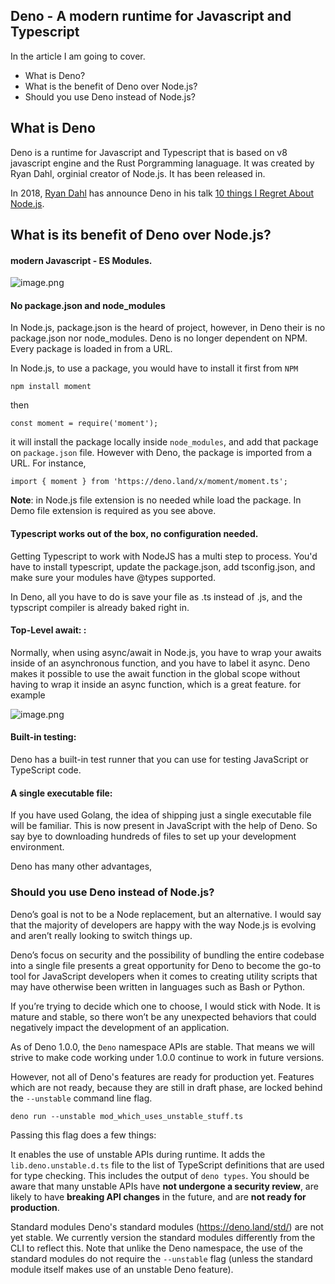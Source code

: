 ## Deno - A modern runtime for Javascript and Typescript

In the article I am going to cover.

- What is Deno?
- What is the benefit of Deno over Node.js?
- Should you use Deno instead of Node.js?

## What is Deno

Deno is a runtime for Javascript and Typescript that is based on v8 javascript engine and the Rust Porgramming lanaguage. It was created by Ryan Dahl, orginial creator of Node.js. It has been released in.

In 2018,  [Ryan Dahl](https://en.wikipedia.org/wiki/Ryan_Dahl)  has announce Deno in his talk  [10 things I Regret About Node.js](https://www.youtube.com/watch?v=M3BM9TB-8yA). 

## What is its benefit of Deno over Node.js?

####  modern Javascript - ES Modules.
![image.png](https://cdn.hashnode.com/res/hashnode/image/upload/v1637485330628/9pDnY8JIZ.png)

#### No package.json and node_modules

In Node.js, package.json is the heard of project, however, in Deno their is no package.json nor node_modules. Deno is no longer dependent on NPM. Every package is loaded in from a URL.

In Node.js, to use a package, you would have to install it first from `NPM`
```
npm install moment
```
then 
```
const moment = require('moment');
```

it will install the package locally inside `node_modules`, and add that package on `package.json` file. However with Deno, the package is imported from a URL. For instance,

```
import { moment } from 'https://deno.land/x/moment/moment.ts';
```

**Note**: in Node.js file extension is no needed while load the package. In Demo file extension is required as you see above.

####  Typescript works out of the box, no configuration needed.
Getting Typescript to work with NodeJS has a multi step to process. You'd have to install typescript, update the package.json, add tsconfig.json, and make sure your modules have @types supported.

In Deno, all you have to do is save your file as .ts instead of .js, and the typscript compiler is already baked right in.

#### Top-Level await: :

 Normally, when using async/await in Node.js, you have to wrap your awaits inside of an asynchronous function, and you have to label it async. Deno makes it possible to use the await function in the global scope without having to wrap it inside an async function, which is a great feature. for example


![image.png](https://cdn.hashnode.com/res/hashnode/image/upload/v1637489833435/uBhOjur_t.png)

#### Built-in testing: 

Deno has a built-in test runner that you can use for testing JavaScript or TypeScript code.

#### A single executable file: 

If you have used Golang, the idea of shipping just a single executable file will be familiar. This is now present in JavaScript with the help of Deno. So say bye to downloading hundreds of files to set up your development environment.

Deno has many other advantages, 

### Should you use Deno instead of Node.js?

Deno’s goal is not to be a Node replacement, but an alternative. I would say that the majority of developers are happy with the way Node.js is evolving and aren’t really looking to switch things up.

Deno’s focus on security and the possibility of bundling the entire codebase into a single file presents a great opportunity for Deno to become the go-to tool for JavaScript developers when it comes to creating utility scripts that may have otherwise been written in languages such as Bash or Python.

If you’re trying to decide which one to choose, I would stick with Node. It is mature and stable, so there won’t be any unexpected behaviors that could negatively impact the development of an application.

As of Deno 1.0.0, the `Deno` namespace APIs are stable. That means we will strive to make code working under 1.0.0 continue to work in future versions.

However, not all of Deno's features are ready for production yet. Features which are not ready, because they are still in draft phase, are locked behind the `--unstable` command line flag.
```
deno run --unstable mod_which_uses_unstable_stuff.ts
```

Passing this flag does a few things:

It enables the use of unstable APIs during runtime.
It adds the `lib.deno.unstable.d.ts` file to the list of TypeScript definitions that are used for type checking. This includes the output of `deno types`.
You should be aware that many unstable APIs have **not undergone a security review**, are likely to have **breaking API changes** in the future, and are **not ready for production**.

Standard modules
Deno's standard modules (https://deno.land/std/) are not yet stable. We currently version the standard modules differently from the CLI to reflect this. Note that unlike the Deno namespace, the use of the standard modules do not require the `--unstable` flag (unless the standard module itself makes use of an unstable Deno feature).